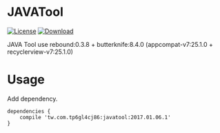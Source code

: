 JAVATool
=========================

[![License](https://img.shields.io/badge/license-Apache%202-green.svg)](https://www.apache.org/licenses/LICENSE-2.0)
[ ![Download](https://api.bintray.com/packages/tp6gl4cj86/maven/javatool/images/download.svg) ](https://bintray.com/tp6gl4cj86/maven/javatool/_latestVersion)

JAVA Tool use rebound:0.3.8 + butterknife:8.4.0 (appcompat-v7:25.1.0 + recyclerview-v7:25.1.0)

# Usage

Add dependency.

```
dependencies {
    compile 'tw.com.tp6gl4cj86:javatool:2017.01.06.1'
}
```
